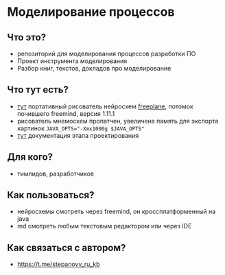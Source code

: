 # Моделирование процессов

## Что это?

 * репозиторий для моделирования процессов разработки ПО
 * Проект инструмента моделирования
 * Разбор книг, текстов, докладов про моделирование

## Что тут есть?

 * [тут](./utils/freeplane/freeplane.sh) портативный рисователь нейросхем [freeplane](https://www.freeplane.org/), потомок почившего freemind, версия 1.11.1
 * рисователь мнемосхем пропатчен, увеличена память для экспорта картинок `JAVA_OPTS="-Xmx1000g $JAVA_OPTS"`
 * [тут](./doc/README.md) документация этапа проектирования

## Для кого?

 * тимлидов, разработчиков

## Как пользоваться?

 * нейросхемы смотреть через freemind, он кроссплатформенный на java
 * md смотреть любым текстовым редактором или через IDE

## Как связаться с автором?

 * https://t.me/stepanovv_ru_kb
